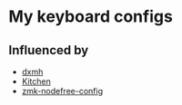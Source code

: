 # My keyboard configs

## Influenced by

- [dxmh](https://github.com/dxmh/zmk-config)
- [Kitchen](https://github.com/kitchen/zmk-config)
- [zmk-nodefree-config](https://github.com/urob/zmk-nodefree-config)
